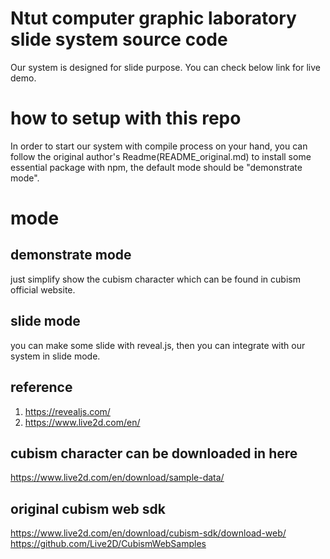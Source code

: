 # Ntut computer graphic laboratory slide system source code

Our system is designed for slide purpose. You can check below link for live demo.

# how to setup with this repo

In order to start our system with compile process on your hand, you can follow the original author's Readme(README_original.md) to install some essential package with npm, the default mode should be "demonstrate mode".

# mode

## demonstrate mode

just simplify show the cubism character which can be found in cubism official website.

## slide mode

you can make some slide with reveal.js, then you can integrate with our system in slide mode.

## reference

1. https://revealjs.com/
2. https://www.live2d.com/en/

## cubism character can be downloaded in here

https://www.live2d.com/en/download/sample-data/

## original cubism web sdk

https://www.live2d.com/en/download/cubism-sdk/download-web/
https://github.com/Live2D/CubismWebSamples
